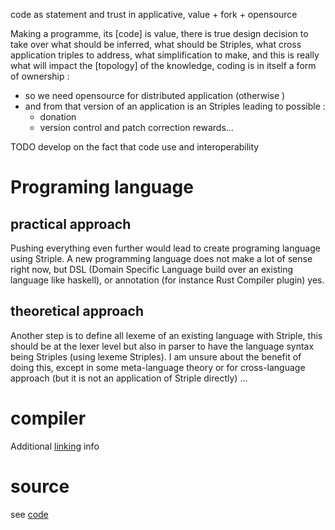 code as statement and trust in applicative, value + fork + opensource


Making a programme, its [code] is value, there is true design decision to take over what should be inferred, what should be Striples, what cross application triples to address, what simplification to make, and this is really what will impact the [topology] of the knowledge, coding is in itself a form of ownership : 
   - so we need opensource for distributed application (otherwise )
   - and from that version of an application is an Striples leading to possible :
      - donation
      - version control and patch correction rewards...

TODO develop on the fact that code use and interoperability 



# Programing language

## practical approach

Pushing everything even further would lead to create programing language using Striple.
A new programming language does not make a lot of sense right now, but DSL (Domain Specific Language build over an existing language like haskell), or annotation (for instance Rust Compiler plugin) yes.

## theoretical approach

Another step is to define all lexeme of an existing language with Striple, this should be at the lexer level but also in parser to have the language syntax being Striples (using lexeme Striples). 
I am unsure about the benefit of doing this, except in some meta-language theory or for cross-language approach (but it is not an application of Striple directly) ...

# compiler

Additional [linking](./linker.md) info

# source

see [code](./code.md)


